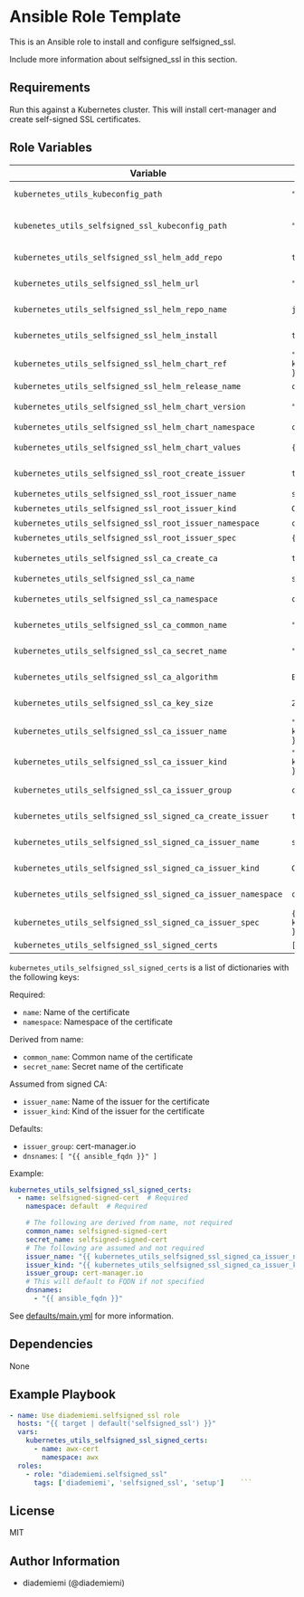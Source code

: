 Ansible Role Template
=========

This is an Ansible role to install and configure selfsigned_ssl.

Include more information about selfsigned_ssl in this section.

Requirements
------------
Run this against a Kubernetes cluster. This will install cert-manager and create self-signed SSL certificates.
<!--
- List hardware requirements here  
-->

Role Variables
--------------
Variable | Default | Description
---|---|---
`kubernetes_utils_kubeconfig_path` | `""` | Path to the kubeconfig file, omitted by default.
`kubenetes_utils_selfsigned_ssl_kubeconfig_path` | `"{{ kubeconfig_path }}"` | Path to the kubeconfig for SSL, defaults to the value of `kubernetes_utils_kubeconfig_path`.
`kubernetes_utils_selfsigned_ssl_helm_add_repo` | `true` | Whether to add the Helm repository for self-signed SSL.
`kubernetes_utils_selfsigned_ssl_helm_url` | `"https://charts.jetstack.io"` | URL of the Helm repository for self-signed SSL.
`kubernetes_utils_selfsigned_ssl_helm_repo_name` | `jetstack` | Name of the Helm repository for self-signed SSL.
`kubernetes_utils_selfsigned_ssl_helm_install` | `true` | Whether to install the Helm chart for self-signed SSL.
`kubernetes_utils_selfsigned_ssl_helm_chart_ref` | `"{{ kubernetes_utils_selfsigned_ssl_helm_repo_name }}/cert-manager"` | Helm chart reference for self-signed SSL.
`kubernetes_utils_selfsigned_ssl_helm_release_name` | `cert-manager` | Release name for the Helm chart.
`kubernetes_utils_selfsigned_ssl_helm_chart_version` | `""` | Version of the Helm chart, omitted by default.
`kubernetes_utils_selfsigned_ssl_helm_chart_namespace` | `cert-manager` | Namespace for the Helm chart.
`kubernetes_utils_selfsigned_ssl_helm_chart_values` | `{ installCRDs: true }` | Values to be used in the Helm chart.
`kubernetes_utils_selfsigned_ssl_root_create_issuer` | `true` | Whether to create a root issuer for self-signed SSL.
`kubernetes_utils_selfsigned_ssl_root_issuer_name` | `selfsigned-issuer` | Name of the root issuer.
`kubernetes_utils_selfsigned_ssl_root_issuer_kind` | `ClusterIssuer` | Kind of the root issuer.
`kubernetes_utils_selfsigned_ssl_root_issuer_namespace` | `cert-manager` | Namespace for the root issuer.
`kubernetes_utils_selfsigned_ssl_root_issuer_spec` | `{ selfSigned: {} }` | Specification for the root issuer.
`kubernetes_utils_selfsigned_ssl_ca_create_ca` | `true` | Whether to create a Certificate Authority.
`kubernetes_utils_selfsigned_ssl_ca_name` | `selfsigned-ca` | Name of the Certificate Authority.
`kubernetes_utils_selfsigned_ssl_ca_namespace` | `cert-manager` | Namespace for the Certificate Authority.
`kubernetes_utils_selfsigned_ssl_ca_common_name` | `"{{ kubernetes_utils_selfsigned_ssl_ca_name }}"` | Common name for the Certificate Authority.
`kubernetes_utils_selfsigned_ssl_ca_secret_name` | `"{{ kubernetes_utils_selfsigned_ssl_ca_name }}"` | Secret name for the Certificate Authority.
`kubernetes_utils_selfsigned_ssl_ca_algorithm` | `ECDSA` | Algorithm for the Certificate Authority.
`kubernetes_utils_selfsigned_ssl_ca_key_size` | `256` | Key size for the Certificate Authority.
`kubernetes_utils_selfsigned_ssl_ca_issuer_name` | `"{{ kubernetes_utils_selfsigned_ssl_root_issuer_name }}"` | Issuer name for the Certificate Authority.
`kubernetes_utils_selfsigned_ssl_ca_issuer_kind` | `"{{ kubernetes_utils_selfsigned_ssl_root_issuer_kind }}"` | Issuer kind for the Certificate Authority.
`kubernetes_utils_selfsigned_ssl_ca_issuer_group` | `cert-manager.io` | Issuer group for the Certificate Authority.
`kubernetes_utils_selfsigned_ssl_signed_ca_create_issuer` | `true` | Whether to create an issuer for the signed CA.
`kubernetes_utils_selfsigned_ssl_signed_ca_issuer_name` | `selfsigned-signed-issuer` | Name of the issuer for the signed CA.
`kubernetes_utils_selfsigned_ssl_signed_ca_issuer_kind` | `ClusterIssuer` | Kind of the issuer for the signed CA.
`kubernetes_utils_selfsigned_ssl_signed_ca_issuer_namespace` | `cert-manager` | Namespace for the issuer of the signed CA.
`kubernetes_utils_selfsigned_ssl_signed_ca_issuer_spec` | `{ ca: { secretName: "{{ kubernetes_utils_selfsigned_ssl_ca_secret_name }}" }}` | Specification for the issuer of the signed CA.
`kubernetes_utils_selfsigned_ssl_signed_certs` | `[]` | List of signed certificates to create.

`kubernetes_utils_selfsigned_ssl_signed_certs` is a list of dictionaries with the following keys:

Required:
- `name`: Name of the certificate
- `namespace`: Namespace of the certificate

Derived from name:
- `common_name`: Common name of the certificate
- `secret_name`: Secret name of the certificate

Assumed from signed CA:
- `issuer_name`: Name of the issuer for the certificate
- `issuer_kind`: Kind of the issuer for the certificate

Defaults:
- `issuer_group`: cert-manager.io
- `dnsnames`: `[ "{{ ansible_fqdn }}" ]`

Example:
```yaml
kubernetes_utils_selfsigned_ssl_signed_certs:
  - name: selfsigned-signed-cert  # Required
    namespace: default  # Required

    # The following are derived from name, not required
    common_name: selfsigned-signed-cert
    secret_name: selfsigned-signed-cert
    # The following are assumed and not required
    issuer_name: "{{ kubernetes_utils_selfsigned_ssl_signed_ca_issuer_name }}"
    issuer_kind: "{{ kubernetes_utils_selfsigned_ssl_signed_ca_issuer_kind }}"
    issuer_group: cert-manager.io
    # This will default to FQDN if not specified
    dnsnames:
      - "{{ ansible_fqdn }}"
```



See [defaults/main.yml](./defaults/main.yml) for more information.

Dependencies
------------
<!-- List dependencies on other roles or criteria -->
None

Example Playbook
----------------

```yaml
- name: Use diademiemi.selfsigned_ssl role
  hosts: "{{ target | default('selfsigned_ssl') }}"
  vars:
    kubernetes_utils_selfsigned_ssl_signed_certs:
      - name: awx-cert
        namespace: awx
  roles:
    - role: "diademiemi.selfsigned_ssl"
      tags: ['diademiemi', 'selfsigned_ssl', 'setup']    ```

```

License
-------

MIT

Author Information
------------------

- diademiemi (@diademiemi)

